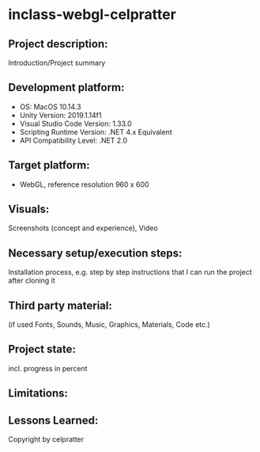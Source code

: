 # inclass-webgl-celpratter
## Project description:
Introduction/Project summary

## Development platform:
- OS: MacOS 10.14.3
- Unity Version: 2019.1.14f1
- Visual Studio Code Version: 1.33.0
- Scripting Runtime Version: .NET 4.x Equivalent
- API Compatibility Level: .NET 2.0

## Target platform:
- WebGL, reference resolution 960 x 600

## Visuals:
Screenshots (concept and experience), Video

## Necessary setup/execution steps:
Installation process, e.g. step by step instructions that I can run the project after cloning it

## Third party material:
(if used Fonts, Sounds, Music, Graphics, Materials, Code etc.)

## Project state:
incl. progress in percent

## Limitations:
## Lessons Learned:
Copyright by celpratter
